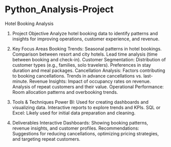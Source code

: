 # Python_Analysis-Project
Hotel Booking Analysis 
1. Project Objective
Analyze hotel booking data to identify patterns and insights for improving operations, customer experience, and revenue.

2. Key Focus Areas
Booking Trends:
Seasonal patterns in hotel bookings.
Comparison between resort and city hotels.
Lead time analysis (time between booking and check-in).
Customer Segmentation:
Distribution of customer types (e.g., families, solo travelers).
Preferences in stay duration and meal packages.
Cancellation Analysis:
Factors contributing to booking cancellations.
Trends in advance cancellations vs. last-minute.
Revenue Insights:
Impact of occupancy rates on revenue.
Analysis of repeat customers and their value.
Operational Performance:
Room allocation patterns and overbooking trends.

3. Tools & Techniques
Power BI:
Used for creating dashboards and visualizing data.
Interactive reports to explore trends and KPIs.
SQL or Excel:
Likely used for initial data preparation and cleaning.

5. Deliverables
Interactive Dashboards:
Showing booking patterns, revenue insights, and customer profiles.
Recommendations:
Suggestions for reducing cancellations, optimizing pricing strategies, and targeting repeat customers.
